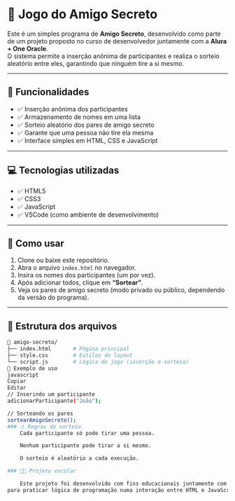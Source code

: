 
# 🎁 Jogo do Amigo Secreto

Este é um simples programa de **Amigo Secreto**, desenvolvido como parte de um projeto proposto no curso de desenvolvedor juntamente com a **Alura + One Oracle**.  
O sistema permite a inserção anônima de participantes e realiza o sorteio aleatório entre eles, garantindo que ninguém tire a si mesmo.

---

## 📌 Funcionalidades
- ✅ Inserção anônima dos participantes
- ✅ Armazenamento de nomes em uma lista
- ✅ Sorteio aleatório dos pares de amigo secreto
- ✅ Garante que uma pessoa não tire ela mesma
- ✅ Interface simples em HTML, CSS e JavaScript

---

## 💻 Tecnologias utilizadas
- ✅ HTML5
- ✅ CSS3
- ✅ JavaScript
- ✅ VSCode (como ambiente de desenvolvimento)

---

## 🚀 Como usar
1. Clone ou baixe este repositório.
2. Abra o arquivo `index.html` no navegador.
3. Insira os nomes dos participantes (um por vez).
4. Após adicionar todos, clique em **“Sortear”**.
5. Veja os pares de amigo secreto (modo privado ou público, dependendo da versão do programa).

---

## 📂 Estrutura dos arquivos
```bash
📁 amigo-secreto/
├── index.html       # Página principal
├── style.css        # Estilos do layout
└── script.js        # Lógica do jogo (inserção e sorteio)
📝 Exemplo de uso
javascript
Copiar
Editar
// Inserindo um participante
adicionarParticipante("João");

// Sorteando os pares
sortearAmigoSecreto();
### ⚠️ Regras do sorteio
    Cada participante só pode tirar uma pessoa.

    Nenhum participante pode tirar a si mesmo.

    O sorteio é aleatório a cada execução.

### 👨‍🏫 Projeto escolar

    Este projeto foi desenvolvido com fins educacionais juntamente com a Alura+One Oracle
para praticar lógica de programação numa interação entre HTML e JavaScript.
